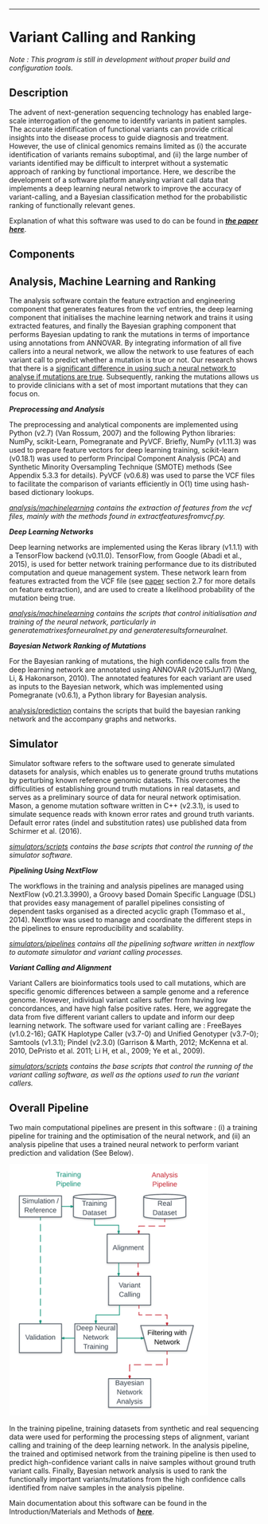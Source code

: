 ----------------------------------------------------------------------
# Variant Calling and Ranking


_Note : This program is still in development without proper build and configuration tools._


## Description 

The advent of next-generation sequencing technology has enabled large-scale interrogation of the genome to identify variants in patient samples. The accurate identification of functional variants can provide critical insights into the disease process to guide diagnosis and treatment. However, the use of clinical genomics remains limited as (i) the accurate identification of variants remains suboptimal, and (ii) the large number of variants identified may be difficult to interpret without a systematic approach of ranking by functional importance.
Here, we describe the development of a software platform analysing variant call data that implements a deep learning neural network to improve the accuracy of variant-calling, and a Bayesian classification method for the probabilistic ranking of functionally relevant genes.
 

Explanation of what this software was used to do can be found in [***the paper here***](https://github.com/EdwinChanSingapore/mlmutation/blob/master/docs/edwin_chan_thesis_2017.pdf).

## Components 

## Analysis, Machine Learning and Ranking 

The analysis software contain the feature extraction and engineering component that generates features from the vcf entries, the deep learning component that initialises the machine learning network and trains it using extracted features, and finally the Bayesian graphing component that performs Bayesian updating to rank the mutations in terms of importance using annotations from ANNOVAR. By integrating information of all five callers into a neural network, we allow the network to use features of each variant call to predict whether a mutation is true or not. Our research shows that there is a [significant difference in using such a neural network to analyse if mutations are true](https://github.com/EdwinChanSingapore/mlmutation/blob/master/docs/edwin_chan_thesis_2017.pdf). Subsequently, ranking the mutations allows us to provide clinicians with a set of most important mutations that they can focus on.


___Preprocessing and Analysis___

The preprocessing and analytical components are implemented using Python (v2.7) (Van Rossum, 2007) and the following Python libraries: NumPy, scikit-Learn, Pomegranate and PyVCF. Briefly, NumPy (v1.11.3) was used to prepare feature vectors for deep learning training, scikit-learn (v0.18.1) was used to perform Principal Component Analysis (PCA) and Synthetic Minority Oversampling Technique (SMOTE) methods (See Appendix 5.3.3 for details). PyVCF (v0.6.8) was used to parse the VCF files to facilitate the comparison of variants efficiently in O(1) time using hash-based dictionary lookups. 

_[analysis/machinelearning](https://github.com/EdwinChanSingapore/mlmutation/tree/master/analysis/machinelearning) contains the extraction of features from the vcf files, mainly with the methods found in extractfeaturesfromvcf.py._


___Deep Learning Networks___

Deep learning networks are implemented using the Keras library (v1.1.1) with a TensorFlow backend (v0.11.0). TensorFlow, from Google (Abadi et al., 2015), is used for better network training performance due to its distributed computation and queue management system. These network learn from features extracted from the VCF file (see [paper](https://github.com/EdwinChanSingapore/mlmutation/blob/master/docs/edwin_chan_thesis_2017.pdf) section 2.7 for more details on feature extraction), and are used to create a likelihood probability of the mutation being true.

_[analysis/machinelearning](https://github.com/EdwinChanSingapore/mlmutation/tree/master/analysis/machinelearning) contains the scripts that control initialisation and training of the neural network, particularly in generatematrixesforneuralnet.py and generateresultsforneuralnet._


___Bayesian Network Ranking of Mutations___

For the Bayesian ranking of mutations, the high confidence calls from the deep learning network are annotated using ANNOVAR (v2015Jun17) (Wang, Li, & Hakonarson, 2010). The annotated features for each variant are used as inputs to the Bayesian network, which was implemented using Pomegranate (v0.6.1), a Python library for Bayesian analysis. 

[analysis/prediction](https://github.com/EdwinChanSingapore/mlmutation/tree/master/analysis/prediction) contains the scripts that build the bayesian ranking network and the accompany graphs and networks.

## Simulator 

Simulator software refers to the software used to generate simulated datasets for analysis, which enables us to generate ground truths mutations by perturbing known reference genomic datasets. This overcomes the difficulities of establishing ground truth mutations in real datasets, and serves as a preliminary source of data for neural network optimisation. Mason, a genome mutation software written in C++ (v2.3.1), is used to simulate sequence reads with known error rates and ground truth variants. Default error rates (indel and substitution rates) use published data from Schirmer et al. (2016).

_[simulators/scripts](https://github.com/EdwinChanSingapore/mlmutation/tree/master/simulators/scripts) contains the base scripts that control the running of the simulator software._

___Pipelining Using NextFlow___

The workflows in the training and analysis pipelines are managed using NextFlow (v0.21.3.3990), a Groovy based Domain Specific Language (DSL) that provides easy management of parallel pipelines consisting of dependent tasks organised as a directed acyclic graph (Tommaso et al., 2014). Nextflow was used to manage and coordinate the different steps in the pipelines to ensure reproducibility and scalability.

_[simulators/pipelines](https://github.com/EdwinChanSingapore/mlmutation/tree/master/simulators/pipeline) contains all the pipelining software written in nextflow to automate simulator and variant calling processes._

___Variant Calling and Alignment___

Variant Callers are bioinformatics tools used to call mutations, which are specific genomic differences between a sample genome and a reference genome. However, individual variant callers suffer from having low concordances, and have high false positive rates. Here, we aggregate the data from five different variant callers to update and inform our deep learning network. The software used for variant calling are : FreeBayes (v1.0.2-16); GATK Haplotype Caller (v3.7-0) and Unified Genotyper (v3.7-0); Samtools (v1.3.1); Pindel (v2.3.0) (Garrison & Marth, 2012; McKenna et al. 2010, DePristo et al. 2011; Li H, et al., 2009; Ye et al., 2009). 

_[simulators/scripts](https://github.com/EdwinChanSingapore/mlmutation/tree/master/simulators/scripts) contains the base scripts that control the running of the variant calling software, as well as the options used to run the variant callers._

## Overall Pipeline

Two main computational pipelines are present in this software : (i) a training pipeline for training and the optimisation of the neural network, and (ii) an analysis pipeline that uses a trained neural network to perform variant prediction and validation (See Below). 

<img src="docs/trainingpathway.png" width="400">

In the training pipeline, training datasets from synthetic and real sequencing data were used for performing the processing steps of alignment, variant calling and training of the deep learning network. In the analysis pipeline, the trained and optimised network from the training pipeline is then used to predict high-confidence variant calls in naive samples without ground truth variant calls. Finally, Bayesian network analysis is used to rank the functionally important variants/mutations from the high confidence calls identified from naive samples in the analysis pipeline.

Main documentation about this software can be found in the Introduction/Materials and Methods of [***here***](https://github.com/EdwinChanSingapore/mlmutation/blob/master/docs/edwin_chan_thesis_2017.pdf).
